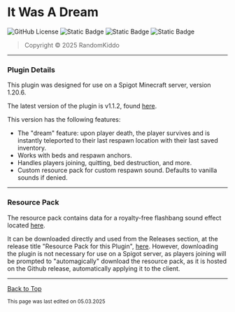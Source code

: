 # It Was A Dream

![GitHub License](https://img.shields.io/github/license/RandomKiddo/ItWasADream)
![Static Badge](https://img.shields.io/badge/Gradle-8.12-02303A?logo=Gradle&logoColor=white&label=Gradle)
![Static Badge](https://img.shields.io/badge/Groovy-3.0.22-4298B8?logo=Apache%20Groovy&logoColor=white&label=Groovy)
![Static Badge](https://img.shields.io/badge/Spigot-1.20.6-ED8106?logo=SpigotMC&logoColor=white&label=Spigot)

> Copyright © 2025 RandomKiddo

___

### Plugin Details

This plugin was designed for use on a Spigot Minecraft server, version 1.20.6. 

The latest version of the plugin is v1.1.2, found [here](https://github.com/RandomKiddo/ItWasADream/releases/tag/v1.1.2).

This version has the following features:
- The "dream" feature: upon player death, the player survives and is instantly teleported to their last respawn location with their last saved inventory.
- Works with beds and respawn anchors.
- Handles players joining, quitting, bed destruction, and more.
- Custom resource pack for custom respawn sound. Defaults to vanilla sounds if denied.

___

### Resource Pack

The resource pack contains data for a royalty-free flashbang sound effect located [here](https://tuna.voicemod.net/sound/5627d887-1b59-4628-8a6e-e99d406c40d3).

It can be downloaded directly and used from the Releases section, at the release title "Resource Pack for this Plugin", [here](https://github.com/RandomKiddo/ItWasADream/releases/tag/rp).
However, downloading the plugin is not necessary for use on a Spigot server, as players joining will be prompted to "automagically" download the resource pack, as it is hosted on the Github release, automatically applying it to the client.

___

[Back to Top](#it-was-a-dream)

<sub>This page was last edited on 05.03.2025</sub>